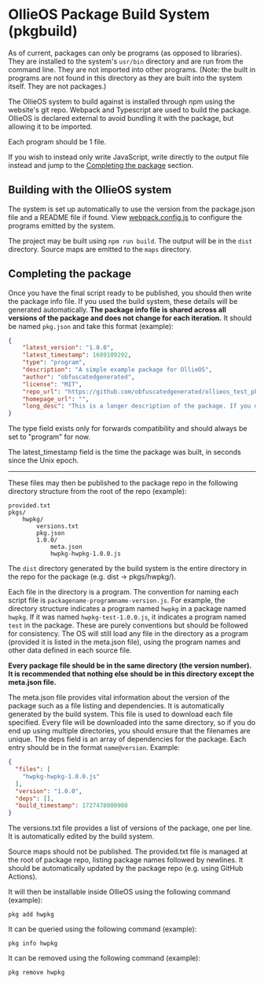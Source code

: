 # OllieOS Package Build System (pkgbuild)

As of current, packages can only be programs (as opposed to libraries). They are installed to the system's `usr/bin` directory and are run from the command line. They are not imported into other programs. (Note: the built in programs are not found in this directory as they are built into the system itself. They are not packages.)

The OllieOS system to build against is installed through npm using the website's git repo. Webpack and Typescript are used to build the package. OllieOS is declared external to avoid bundling it with the package, but allowing it to be imported.

Each program should be 1 file.

If you wish to instead only write JavaScript, write directly to the output file instead and jump to the [Completing the package](#completing-the-package) section.

## Building with the OllieOS system

The system is set up automatically to use the version from the package.json file and a README file if found. View [webpack.config.js](webpack.config.js) to configure the programs emitted by the system.

The project may be built using `npm run build`. The output will be in the `dist` directory. Source maps are emitted to the `maps` directory.

## Completing the package

Once you have the final script ready to be published, you should then write the package info file. If you used the build system, these details will be generated automatically. **The package info file is shared across all versions of the package and does not change for each iteration.** It should be named `pkg.json` and take this format (example):

```json
{
    "latest_version": "1.0.0",
    "latest_timestamp": 1689109292,
    "type": "program",
    "description": "A simple example package for OllieOS",
    "author": "obfuscatedgenerated",
    "license": "MIT",
    "repo_url": "https://github.com/obfuscatedgenerated/ollieos_test_pkg",
    "homepage_url": "",
    "long_desc": "This is a longer description of the package. If you do not wish to include a long description, you may omit this field."
}
```

The type field exists only for forwards compatibility and should always be set to "program" for now.

The latest_timestamp field is the time the package was built, in seconds since the Unix epoch.

---

These files may then be published to the package repo in the following directory structure from the root of the repo (example):

```
provided.txt
pkgs/
    hwpkg/
        versions.txt
        pkg.json
        1.0.0/
            meta.json
            hwpkg-hwpkg-1.0.0.js
```

The `dist` directory generated by the build system is the entire directory in the repo for the package (e.g. dist -> pkgs/hwpkg/).

Each file in the directory is a program. The convention for naming each script file is `packagename-programname-version.js`. For example, the directory structure indicates a program named `hwpkg` in a package named `hwpkg`. If it was named `hwpkg-test-1.0.0.js`, it indicates a program named `test` in the package. These are purely conventions but should be followed for consistency. The OS will still load any file in the directory as a program (provided it is listed in the meta.json file), using the program names and other data defined in each source file.

**Every package file should be in the same directory (the version number). It is recommended that nothing else should be in this directory except the meta.json file.**

The meta.json file provides vital information about the version of the package such as a file listing and dependencies. It is automatically generated by the build system. This file is used to download each file specified. Every file will be downloaded into the same directory, so if you do end up using multiple directories, you should ensure that the filenames are unique. The deps field is an array of dependencies for the package. Each entry should be in the format `name@version`. Example:

```json
{
  "files": [
    "hwpkg-hwpkg-1.0.0.js"
  ],
  "version": "1.0.0",
  "deps": [],
  "build_timestamp": 1727478000908
}
```

The versions.txt file provides a list of versions of the package, one per line. It is automatically edited by the build system.

Source maps should not be published. The provided.txt file is managed at the root of package repo, listing package names followed by newlines. It should be automatically updated by the package repo (e.g. using GitHub Actions).

It will then be installable inside OllieOS using the following command (example):

```
pkg add hwpkg
```

It can be queried using the following command (example):

```
pkg info hwpkg
```

It can be removed using the following command (example):

```
pkg remove hwpkg
```
